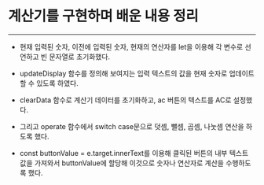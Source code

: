 # 계산기를 구현하며 배운 내용 정리

---

- 현재 입력된 숫자, 이전에 입력된 숫자, 현재의 연산자를 let을 이용해 각 변수로 선언하고 빈 문자열로 초기화했다.

- updateDisplay 함수를 정의해 보여지는 입력 텍스트의 값을 현재 숫자로 업데이트 할 수 있도록 하였다.
  
- clearData 함수로 계산기 데이터를 초기화하고, ac 버튼의 텍스트를 AC로 설정했다.
  
- 그리고 operate 함수에서 switch case문으로 덧셈, 뺄셈, 곱셈, 나눗셈 연산을 하도록 했다.
  
- const buttonValue = e.target.innerText를 이용해 클릭된 버튼의 내부 텍스트 값을 가져와서 buttonValue에 할당해 이것으로 숫자나 연산자로 계산을 수행하도록 했다.
